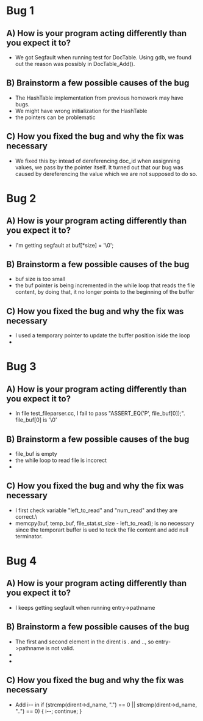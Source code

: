 # Bug 1

## A) How is your program acting differently than you expect it to?
- We got Segfault when running test for DocTable. Using gdb, we
found out the reason was possibly in DocTable_Add().

## B) Brainstorm a few possible causes of the bug
- The HashTable implementation from previous homework may have bugs.
- We might have wrong initialization for the HashTable
- the pointers can be problematic

## C) How you fixed the bug and why the fix was necessary
- We fixed this by: intead of dereferencing doc_id when assignning values,
we pass by the pointer itself. It turned out that our bug was caused by
dereferencing the value which we are not supposed to do so.


# Bug 2

## A) How is your program acting differently than you expect it to?
- I'm getting segfault at buf[*size] = '\0';

## B) Brainstorm a few possible causes of the bug
- buf size is too small
- the buf pointer is being incremented in the while loop that reads the file content,
  by doing that, it no longer points to the beginning of the buffer

## C) How you fixed the bug and why the fix was necessary
- I used a temporary pointer to update the buffer position iside the loop
- 


# Bug 3

## A) How is your program acting differently than you expect it to?
- In file test_fileparser.cc, I fail to pass "ASSERT_EQ('P', file_buf[0]);".
  file_buf[0] is '\0'

## B) Brainstorm a few possible causes of the bug
- file_buf is empty
- the while loop to read file is incorect
- 

## C) How you fixed the bug and why the fix was necessary
- I first check variable "left_to_read" and "num_read" and they are correct.\
- memcpy(buf, temp_buf, file_stat.st_size - left_to_read); is no necessary since
  the temporart buffer is ued to teck the file content and add null terminator.

# Bug 4

## A) How is your program acting differently than you expect it to?
- I keeps getting segfault when running entry->pathname


## B) Brainstorm a few possible causes of the bug
- The first and second element in the dirent is . and .., so entry->pathname is
	not valid.
- 
- 

## C) How you fixed the bug and why the fix was necessary
- Add i-- in if (strcmp(dirent->d_name, ".") == 0 ||
                                      strcmp(dirent->d_name, "..") == 0) {
      i--;
      continue;
    }
